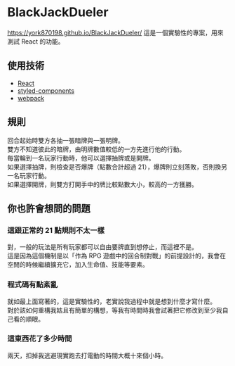 # BlackJackDueler
https://york870198.github.io/BlackJackDueler/
這是一個實驗性的專案，用來測試 React 的功能。

## 使用技術
- [React](https://zh-hant.reactjs.org)
- [styled-components](https://styled-components.com)
- [webpack](https://webpack.js.org)

## 規則
回合起始時雙方各抽一張暗牌與一張明牌。<br>
雙方不知道彼此的暗牌，由明牌數值較低的一方先進行他的行動。<br>
每當輪到一名玩家行動時，他可以選擇抽牌或是開牌。<br>
如果選擇抽牌，則檢查是否爆牌（點數合計超過 21），爆牌則立刻落敗，否則換另一名玩家行動。<br>
如果選擇開牌，則雙方打開手中的牌比較點數大小，較高的一方獲勝。

## 你也許會想問的問題

### 這跟正常的 21 點規則不太一樣
對，一般的玩法是所有玩家都可以自由要牌直到想停止，而這裡不是。<br>
這是因為這個機制是以「作為 RPG 遊戲中的回合制對戰」的前提設計的，我會在空閒的時候繼續擴充它，加入生命值、技能等要素。
  
### 程式碼有點紊亂
就如最上面寫著的，這是實驗性的，老實說我過程中就是想到什麼才寫什麼。<br>
對於該如何重構我姑且有簡單的構想，等我有時間時我會試著把它修改到至少我自己看的順眼。

### 這東西花了多少時間
兩天，扣掉我逃避現實跑去打電動的時間大概十來個小時。
